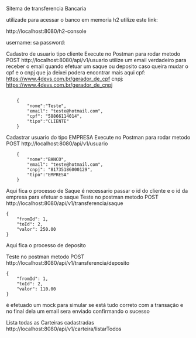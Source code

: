 Sitema de transferencia Bancaria

utilizade para acessar o banco em memoria h2 utilize este link: 

http://localhost:8080/h2-console

username: sa
password: 

Cadastro de usuario tipo cliente
Execute no Postman para rodar metodo POST
http://localhost:8080/api/v1/usuario
utilize um email verdadeiro para receber o email quando efetuar um saque ou deposito
caso queira mudar o cpf e o cnpj que ja deixei podera encontrar mais aqui
cpf: https://www.4devs.com.br/gerador_de_cpf
cnpj: https://www.4devs.com.br/gerador_de_cnpj
```

    {
        "nome":"Teste",
        "email": "teste@hotmail.com",
        "cpf": "58866114014",
        "tipo":"CLIENTE"
    }
```


Cadastrar usuario do tipo EMPRESA
Execute no Postman para rodar metodo POST
http://localhost:8080/api/v1/usuario
```
    {
        "nome":"BANCO",
        "email": "teste@hotmail.com",
        "cnpj": "81735186000129",
        "tipo":"EMPRESA"
    }
```

Aqui fica o processo de Saque
é necessario passar o id do cliente
e o id da empresa para efetuar o saque
Teste no postman metodo POST
http://localhost:8080/api/v1/transferencia/saque
```
{
    "fromId": 1,
    "toId": 2,
    "valor": 250.00
}

```

Aqui fica o processo de deposito

Teste no postman metodo POST
http://localhost:8080/api/v1/transferencia/deposito
```
{
    "fromId": 1,
    "toId": 2,
    "valor": 110.00
}
```

é efetuado um mock para simular se está tudo correto com a transação e no final dela um email sera enviado confirmando o sucesso

Lista todas as Carteiras cadastradas
http://localhost:8080/api/v1/carteira/listarTodos

